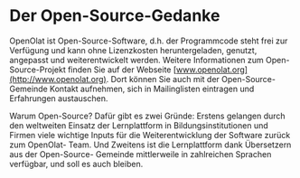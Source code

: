 # Der Open-Source-Gedanke

OpenOlat ist Open-Source-Software, d.h. der Programmcode steht frei zur
Verfügung und kann ohne Lizenzkosten heruntergeladen, genutzt, angepasst und
weiterentwickelt werden. Weitere Informationen zum Open-Source-Projekt finden
Sie auf der Webseite [www.openolat.org](http://www.openolat.org). Dort können
Sie auch mit der Open-Source-Gemeinde Kontakt aufnehmen, sich in Mailinglisten
eintragen und Erfahrungen austauschen.

Warum Open-Source? Dafür gibt es zwei Gründe: Erstens gelangen durch den
weltweiten Einsatz der Lernplattform in Bildungsinstitutionen und Firmen viele
wichtige Inputs für die Weiterentwicklung der Software zurück zum OpenOlat-
Team. Und Zweitens ist die Lernplattform dank Übersetzern aus der Open-Source-
Gemeinde mittlerweile in zahlreichen Sprachen verfügbar, und soll es auch
bleiben.

